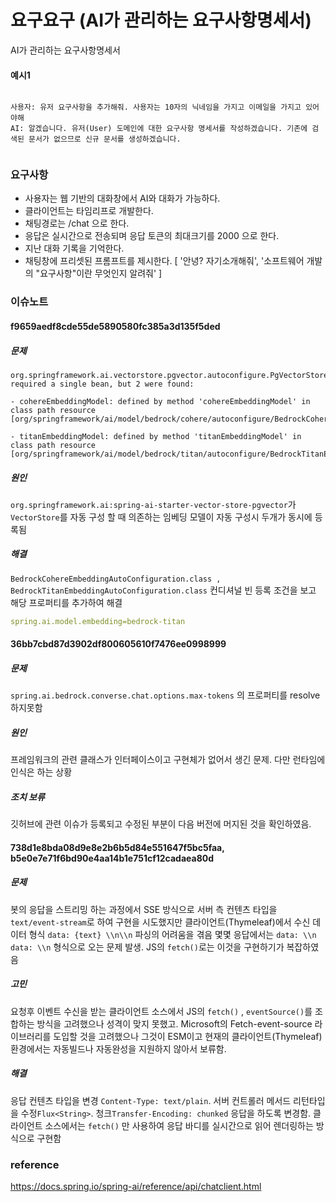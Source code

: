 # 요구요구 (AI가 관리하는 요구사항명세서)
AI가 관리하는 요구사항명세서

#### 예시1
```text

사용자: 유저 요구사항을 추가해줘. 사용자는 10자의 닉네임을 가지고 이메일을 가지고 있어야해
AI: 알겠습니다. 유저(User) 도메인에 대한 요구사항 명세서를 작성하겠습니다. 기존에 검색된 문서가 없으므로 신규 문서를 생성하겠습니다. 


```
### 요구사항

- 사용자는 웹 기반의 대화창에서 AI와 대화가 가능하다.
- 클라이언트는 타임리프로 개발한다.
- 채팅경로는 /chat 으로 한다.
- 응답은 실시간으로 전송되며 응답 토큰의 최대크기를 2000 으로 한다.
- 지난 대화 기록을 기억한다.
- 채팅창에 프리셋된 프롬프트를 제시한다. \[
  '안녕? 자기소개해줘',
  '소프트웨어 개발의 "요구사항"이란 무엇인지 알려줘'
  ]

### 이슈노트

#### f9659aedf8cde55de5890580fc385a3d135f5ded
##### 문제
```text
org.springframework.ai.vectorstore.pgvector.autoconfigure.PgVectorStoreAutoConfiguration required a single bean, but 2 were found:

- cohereEmbeddingModel: defined by method 'cohereEmbeddingModel' in class path resource [org/springframework/ai/model/bedrock/cohere/autoconfigure/BedrockCohereEmbeddingAutoConfiguration.class]

- titanEmbeddingModel: defined by method 'titanEmbeddingModel' in class path resource [org/springframework/ai/model/bedrock/titan/autoconfigure/BedrockTitanEmbeddingAutoConfiguration.class]
```
##### 원인 
`org.springframework.ai:spring-ai-starter-vector-store-pgvector`가 `VectorStore`를 자동 구성 할 때 의존하는 임베딩 모델이 자동 구성시 두개가 동시에 등록됨

##### 해결
`BedrockCohereEmbeddingAutoConfiguration.class , BedrockTitanEmbeddingAutoConfiguration.class` 컨디셔널 빈 등록 조건을 보고 해당 프로퍼티를 추가하여 해결 
```yaml
spring.ai.model.embedding=bedrock-titan
```

#### 36bb7cbd87d3902df800605610f7476ee0998999

##### 문제

`spring.ai.bedrock.converse.chat.options.max-tokens` 의 프로퍼티를 resolve 하지못함

##### 원인

프레임워크의 관련 클래스가 인터페이스이고 구현체가 없어서 생긴 문제. 다만 런타임에 인식은 하는 상황

##### 조치 보류

깃허브에 관련 이슈가 등록되고 수정된 부분이 다음 버전에 머지된 것을 확인하였음.

#### 738d1e8bda08d9e8e2b6b5d84e551647f5bc5faa, b5e0e7e71f6bd90e4aa14b1e751cf12cadaea80d

##### 문제

봇의 응답을 스트리밍 하는 과정에서 SSE 방식으로 서버 측 컨텐츠 타입을 `text/event-stream`로 하여 구현을 시도했지만 클라이언트(Thymeleaf)에서 수신 데이터 형식
`data: {text} \\n\\n` 파싱의 어려움을 겪음 몇몇 응답에서는 `data: \\n data: \\n` 형식으로 오는 문제 발생. JS의 `fetch()`로는 이것을 구현하기가 복잡하였음

##### 고민

요청후 이벤트 수신을 받는 클라이언트 소스에서 JS의 `fetch()` , `eventSource()`를 조합하는 방식을 고려했으나 성격이 맞지 못했고. Microsoft의 Fetch-event-source
라이브러리를 도입할 것을 고려했으나 그것이 ESM이고 현재의 클라이언트(Thymeleaf) 환경에서는 자동빌드나 자동완성을 지원하지 않아서 보류함.

##### 해결

응답 컨텐츠 타입을 변경 `Content-Type: text/plain`. 서버 컨트롤러 메서드 리턴타입을 수정`Flux<String>`. 청크`Transfer-Encoding: chunked` 응답을 하도록
변경함. 클라이언트 소스에서는 `fetch()` 만 사용하여 응답 바디를 실시간으로 읽어 렌더링하는 방식으로 구현함

### reference
https://docs.spring.io/spring-ai/reference/api/chatclient.html